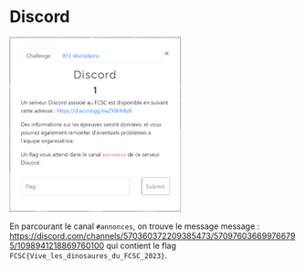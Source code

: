 # Discord

<img alt="énoncé du challenge" src="énoncé.png" width=300>

En parcourant le canal `#annonces`, on trouve le message message : https://discord.com/channels/570360372209385473/570976036699766795/1098941218869760100 qui contient le flag `FCSC{Vive_les_dinosaures_du_FCSC_2023}`.
